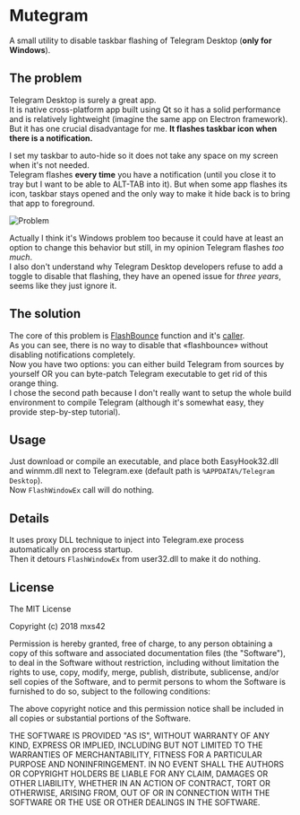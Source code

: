# Mutegram
A small utility to disable taskbar flashing of Telegram Desktop (**only for Windows**).
## The problem
Telegram Desktop is surely a great app.  
It is native cross-platform app built using Qt so it has a solid performance and is relatively lightweight (imagine the same app on Electron framework).
But it has one crucial disadvantage for me. **It flashes taskbar icon when there is a notification.**  

I set my taskbar to auto-hide so it does not take any space on my screen when it's not needed.  
Telegram flashes **every time** you have a notification (until you close it to tray but I want to be able to ALT-TAB into it).
But when some app flashes its icon, taskbar stays opened and the only way to make it hide back is to bring that app to foreground.  

![Problem](https://i.imgur.com/YQEkrb8.png)

Actually I think it's Windows problem too because it could have at least an option to change this behavior but still, in my opinion Telegram flashes *too much*.  
I also don't understand why Telegram Desktop developers refuse to add a toggle to disable that flashing, they have an opened issue for *three years*, seems like they just ignore it.
## The solution
The core of this problem is [FlashBounce](https://github.com/telegramdesktop/tdesktop/blob/master/Telegram/SourceFiles/platform/win/notifications_manager_win.cpp#L324 "FlashBounce") function and it's [caller](https://github.com/telegramdesktop/tdesktop/blob/master/Telegram/SourceFiles/window/notifications_manager.cpp#L246 "caller").  
As you can see, there is no way to disable that «flashbounce» without disabling notifications completely.  
Now you have two options: you can either build Telegram from sources by yourself OR you can byte-patch Telegram executable to get rid of this orange thing.  
I chose the second path because I don't really want to setup the whole build environment to compile Telegram (although it's somewhat easy, they provide step-by-step tutorial).
## Usage
Just download or compile an executable, and place both EasyHook32.dll and winmm.dll next to Telegram.exe (default path is `%APPDATA%/Telegram Desktop`).  
Now `FlashWindowEx` call will do nothing.
## Details
It uses proxy DLL technique to inject into Telegram.exe process automatically on process startup.  
Then it detours `FlashWindowEx` from user32.dll to make it do nothing.  
## License
The MIT License

Copyright (c) 2018 mxs42

Permission is hereby granted, free of charge, to any person obtaining a copy
of this software and associated documentation files (the "Software"), to deal
in the Software without restriction, including without limitation the rights
to use, copy, modify, merge, publish, distribute, sublicense, and/or sell
copies of the Software, and to permit persons to whom the Software is
furnished to do so, subject to the following conditions:

The above copyright notice and this permission notice shall be included in
all copies or substantial portions of the Software.

THE SOFTWARE IS PROVIDED "AS IS", WITHOUT WARRANTY OF ANY KIND, EXPRESS OR
IMPLIED, INCLUDING BUT NOT LIMITED TO THE WARRANTIES OF MERCHANTABILITY,
FITNESS FOR A PARTICULAR PURPOSE AND NONINFRINGEMENT. IN NO EVENT SHALL THE
AUTHORS OR COPYRIGHT HOLDERS BE LIABLE FOR ANY CLAIM, DAMAGES OR OTHER
LIABILITY, WHETHER IN AN ACTION OF CONTRACT, TORT OR OTHERWISE, ARISING FROM,
OUT OF OR IN CONNECTION WITH THE SOFTWARE OR THE USE OR OTHER DEALINGS IN
THE SOFTWARE.
